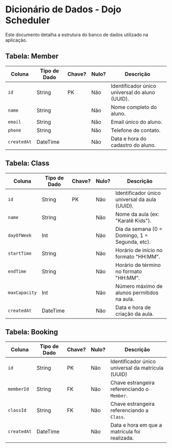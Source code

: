 # Dicionário de Dados - Dojo Scheduler

Este documento detalha a estrutura do banco de dados utilizado na aplicação.

## Tabela: Member

| Coluna    | Tipo de Dado | Chave? | Nulo? | Descrição                                        |
|-----------|--------------|--------|-------|--------------------------------------------------|
| `id`      | String       | PK     | Não   | Identificador único universal do aluno (UUID).   |
| `name`    | String       |        | Não   | Nome completo do aluno.                          |
| `email`   | String       |        | Não   | Email único do aluno.                            |
| `phone`   | String       |        | Não   | Telefone de contato.                             |
| `createdAt`| DateTime    |        | Não   | Data e hora do cadastro do aluno.                |

## Tabela: Class

| Coluna        | Tipo de Dado | Chave? | Nulo? | Descrição                                        |
|---------------|--------------|--------|-------|--------------------------------------------------|
| `id`          | String       | PK     | Não   | Identificador único universal da aula (UUID).    |
| `name`        | String       |        | Não   | Nome da aula (ex: "Karatê Kids").                |
| `dayOfWeek`   | Int          |        | Não   | Dia da semana (0 = Domingo, 1 = Segunda, etc).   |
| `startTime`   | String       |        | Não   | Horário de início no formato "HH:MM".            |
| `endTime`     | String       |        | Não   | Horário de término no formato "HH:MM".           |
| `maxCapacity` | Int          |        | Não   | Número máximo de alunos permitidos na aula.      |
| `createdAt`   | DateTime     |        | Não   | Data e hora de criação da aula.                  |

## Tabela: Booking

| Coluna    | Tipo de Dado | Chave? | Nulo? | Descrição                                        |
|-----------|--------------|--------|-------|--------------------------------------------------|
| `id`      | String       | PK     | Não   | Identificador único universal da matrícula (UUID)|
| `memberId`| String       | FK     | Não   | Chave estrangeira referenciando o `Member`.      |
| `classId` | String       | FK     | Não   | Chave estrangeira referenciando a `Class`.       |
| `createdAt`| DateTime    |        | Não   | Data e hora em que a matrícula foi realizada.    |
